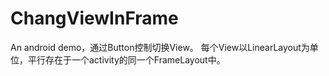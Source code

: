 # ChangViewInFrame
An android demo，通过Button控制切换View。
每个View以LinearLayout为单位，平行存在于一个activity的同一个FrameLayout中。
